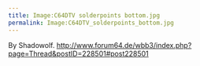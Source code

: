 ```yaml
---
title: Image:C64DTV solderpoints bottom.jpg
permalink: Image:C64DTV_solderpoints_bottom.jpg
---
```


By Shadowolf.
<http://www.forum64.de/wbb3/index.php?page=Thread&postID=228501#post228501>
